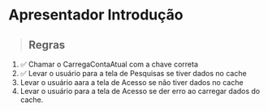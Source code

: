 # Apresentador Introdução

> ## Regras
1. ✅ Chamar o CarregaContaAtual com a chave correta
2. ✅ Levar o usuário para a tela de Pesquisas se tiver dados no cache
3. Levar o usuário aara a tela de Acesso se não tiver dados no cache
4. Levar o usuário para a tela de Acesso se der erro ao carregar dados do cache.